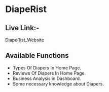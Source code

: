 # DiapeRist

## Live Link:- 
[DiapeRist_Website](https://diaperist.netlify.app/)

## Available Functions
* Types Of Diapers In Home Page.
* Reviews Of Diapers In Home Page.
* Business Analysis in Dashboard.
* Some necessary knowledge about Diapers.





